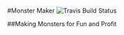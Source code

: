 #Monster Maker ![Travis Build Status](https://travis-ci.org/AsmodeusXI/monster-maker.svg?branch=master)

##Making Monsters for Fun and Profit
